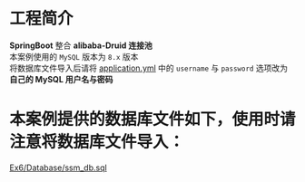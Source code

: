 # 工程简介

**SpringBoot** 整合 **alibaba-Druid 连接池**  
本案例使用的 `MySQL` 版本为 `8.x` 版本  
将数据库文件导入后请将 [application.yml](https://github.com/QuestionMark001/SpringBootEx/blob/main/Ex6/src/main/resources/application.yml) 中的 `username` 与 `password` 选项改为 **自己的 MySQL 用户名与密码**

# 本案例提供的数据库文件如下，使用时请注意将数据库文件导入：

[Ex6/Database/ssm_db.sql](https://github.com/QuestionMark001/SpringBootEx/blob/main/Ex6/Database/ssm_db.sql)
